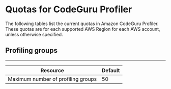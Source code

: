 # Quotas for CodeGuru Profiler<a name="quotas"></a>

The following tables list the current quotas in Amazon CodeGuru Profiler\. These quotas are for each supported AWS Region for each AWS account, unless otherwise specified\. 

## Profiling groups<a name="limits-profiler-group"></a>


****  

| Resource | Default | 
| --- | --- | 
| Maximum number of profiling groups | 50 | 
